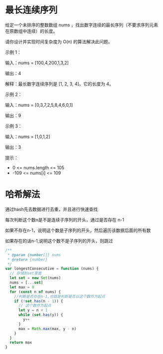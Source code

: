 # 最长连续序列

给定一个未排序的整数数组 nums ，找出数字连续的最长序列（不要求序列元素在原数组中连续）的长度。

请你设计并实现时间复杂度为 O(n) 的算法解决此问题。

示例 1：

输入：nums = [100,4,200,1,3,2]

输出：4

解释：最长数字连续序列是 [1, 2, 3, 4]。它的长度为 4。

示例 2：

输入：nums = [0,3,7,2,5,8,4,6,0,1]

输出：9

示例 3：

输入：nums = [1,0,1,2]

输出：3

提示：

- 0 <= nums.length <= 105
- -109 <= nums[i] <= 109

# 哈希解法

通过hash先去数据进行去重，并且进行快速查找

每次判断这个数n是不是连续子序列的开头，通过是否存在 n-1

如果不存在n-1，说明这个数是子序列的开头，然后遍历该数据后面的所有数

如果存在的话n-1,说明这个数不是子序列的开头，则跳过

```js
/**
 * @param {number[]} nums
 * @return {number}
 */
var longestConsecutive = function (nums) {
  // 存储到set里面
  let set = new Set(nums)
  nums = [...set]
  let max = 0
  for (const n of nums) {
    //判断是否存在n-1,也就是判断是否以这个数作为起点
    if (!set.has(n - 1)) {
      // 这个数作为起点
      let y = n + 1
      while (set.has(y)) {
        y++
      }
      max = Math.max(max, y - n)
    }
  }
  return max
}
```
